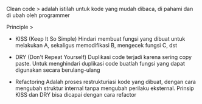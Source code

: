 Clean code > adalah istilah untuk kode yang mudah dibaca, di pahami dan di ubah oleh programmer

Principle >

- KISS (Keep It So Simple)
    Hindari membuat fungsi yang dibuat untuk melakukan A, sekaligus memodifikasi B, mengecek fungsi C, dst

- DRY (Don't Repeat Yourself)
    Duplikasi code terjadi karena sering copy paste. Untuk menghindari duplikasi code buatlah fungsi yang dapat digunakan secara berulang-ulang

- Refactoring
    Adalah proses restrukturiasi kode yang dibuat, dengan cara mengubah struktur internal tanpa mengubah perilaku eksternal. Prinsip KISS dan DRY bisa dicapai dengan cara refactor